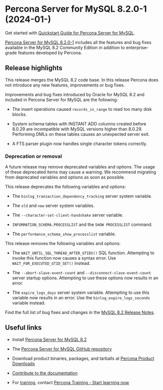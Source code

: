 # Percona Server for MySQL 8.2.0-1 (2024-01-)

Get started with [Quickstart Guide for Percona Server for MySQL].

[Percona Server for MySQL 8.2.0-1] includes all the features and bug fixes available in the
MySQL 8.2 Community Edition in addition to enterprise-grade features developed by Percona.

## Release highlights

This release merges the MySQL 8.2 code base. In this release Percona does not introduce any new features, improvements or bug fixes.

Improvements and bug fixes introduced by Oracle for MySQL 8.2 and included in Percona Server for MySQL are the following:

* The insert operations caused `records_in_range` to read too many disk blocks.

* System schema tables with INSTANT ADD columns created before 8.0.29 are incompatible with MySQL versions higher than 8.0.29. Performing DMLs on these tables causes an unexpected server exit.

* A FTS parser plugin now handles single character tokens correctly.

### Deprecation or removal

A future release may remove deprecated variables and options. The usage of these deprecated items may cause a warning. We recommend migrating from deprecated variables and options as soon as possible.

This release deprecates the following variables and options:

* The `binlog_transaction_dependency_tracking` server system variable.

* The `old` and `new` server system variables.

* The `--character-set-client-handshake` server variable.

* `INFORMATION_SCHEMA.PROCESSLIST` and the `SHOW PROCESSLIST` command.

* The `performance_schema_show_processlist` variable.

This release removes the following variables and options:

* The `WAIT_UNTIL_SQL_THREAD_AFTER_GTIDS()` SQL function. Attempting to invoke this function now causes a syntax error. Use `WAIT_FOR_EXECUTED_GTID_SET()` instead.

* The `--abort-slave-event-count` and `--disconnect-slave-event-count` server startup options. Attempting to use these options now results in an error.

* The `expire_logs_days` server system variable. Attempting to use this variable now results in an error. Use the `binlog_expire_logs_seconds` variable instead.

Find the full list of bug fixes and changes in the [MySQL 8.2 Release Notes].

## Useful links

* Install [Percona Server for MySQL 8.2]

* The [Percona Server for MySQL GitHub repository]

* Download product binaries, packages, and tarballs at [Percona Product Downloads]

* [Contribute to the documentation]

* For [training], contact [Percona Training - Start learning now]

[Quickstart Guide for Percona Server for MySQL]: ../quickstart-overview.md
[Percona Server for MySQL 8.2.0-1]: https://www.percona.com/software/mysql-database/percona-server
[MySQL 8.2 Release Notes]: https://dev.mysql.com/doc/relnotes/mysql/8.2/en/news-8-2-0.html
[Percona Server for MySQL 8.2]: https://docs.percona.com/percona-server/8.2/installation.html
[Percona Server for MySQL GitHub repository]: https://github.com/percona/percona-server
[Percona Product Downloads]: https://www.percona.com/downloads
[Contribute to the documentation]: https://github.com/percona/psmysql-docs/blob/8.0/contributing.md
[training]: https://www.percona.com/training
[Percona Training - Start learning now]: https://learn.percona.com/contact-me
